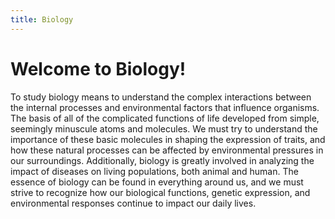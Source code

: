 ```yaml
---
title: Biology
---
```


# Welcome to Biology!

To study biology means to understand the complex interactions between the internal processes and environmental factors that influence organisms. The basis of all of the complicated functions of life developed from simple, seemingly minuscule atoms and molecules. We must try to understand the importance of these basic molecules in shaping the expression of traits, and how these natural processes can be affected by environmental pressures in our surroundings. Additionally, biology is greatly involved in analyzing the impact of diseases on living populations, both animal and human. The essence of biology can be found in everything around us, and we must strive to recognize how our biological functions, genetic expression, and environmental responses continue to impact our daily lives.
